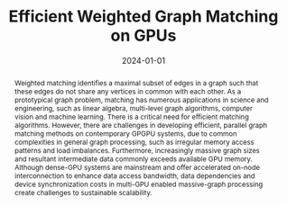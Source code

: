 ---
title: "Efficient Weighted Graph Matching on GPUs"
collection: publications
permalink: /publication/2024-01-01-Efficient-Weighted-Graph-Matching-on-GPUs
date: 2024-01-01
venue: 'In the proceedings of SC24: International Conference for High Performance Computing, Networking, Storage and Analysis'
citation: ' Michael Mandulak,  Sayan Ghosh,  S M Ferdous,  Mahantesh Halappanvar,  George Slota, &quot;Efficient Weighted Graph Matching on GPUs.&quot; In the proceedings of SC24: International Conference for High Performance Computing, Networking, Storage and Analysis, 2024.'
abstract: "Weighted matching identifies a maximal subset of edges in a graph such that these edges do not share any vertices in common with each other. As a prototypical graph problem, matching has numerous applications in science and engineering, such as linear algebra, multi-level graph algorithms, computer vision and machine learning. There is a critical need for efficient matching algorithms. However, there are challenges in developing efficient, parallel graph matching methods on contemporary GPGPU systems, due to common complexities in general graph processing, such as irregular memory access patterns and load imbalances. Furthermore, increasingly massive graph sizes and resultant intermediate data commonly exceeds available GPU memory. Although dense-GPU systems are mainstream and offer accelerated on-node interconnection to enhance data access bandwidth, data dependencies and device synchronization costs in multi-GPU enabled massive-graph processing create challenges to sustainable scalability."
paperurl: "/files/pdf/papers/Mandulak et al_Efficient Weighted Graph Matching on GPUs.pdf:/Users/ferd040/Dropbox/Ferdous-library/Personal/ACDA Early Career/Mandulak et al_Efficient Weighted Graph Matching on GPUs.pdf:application/pdf"
---